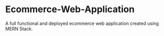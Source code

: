 # Ecommerce-Web-Application
A full functional and deployed ecommerce web application created using MERN Stack.
